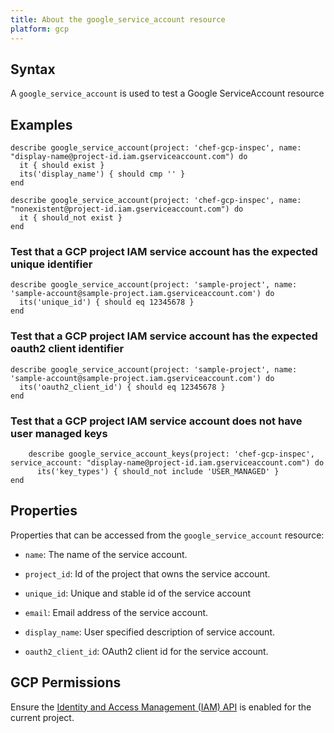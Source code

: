 ```yaml
---
title: About the google_service_account resource
platform: gcp
---
```


## Syntax
A `google_service_account` is used to test a Google ServiceAccount resource

## Examples
```
describe google_service_account(project: 'chef-gcp-inspec', name: "display-name@project-id.iam.gserviceaccount.com") do
  it { should exist }
  its('display_name') { should cmp '' }
end

describe google_service_account(project: 'chef-gcp-inspec', name: "nonexistent@project-id.iam.gserviceaccount.com") do
  it { should_not exist }
end
```

### Test that a GCP project IAM service account has the expected unique identifier

    describe google_service_account(project: 'sample-project', name: 'sample-account@sample-project.iam.gserviceaccount.com') do
      its('unique_id') { should eq 12345678 }
    end

### Test that a GCP project IAM service account has the expected oauth2 client identifier

    describe google_service_account(project: 'sample-project', name: 'sample-account@sample-project.iam.gserviceaccount.com') do
      its('oauth2_client_id') { should eq 12345678 }
    end

### Test that a GCP project IAM service account does not have user managed keys

		describe google_service_account_keys(project: 'chef-gcp-inspec', service_account: "display-name@project-id.iam.gserviceaccount.com") do
		  its('key_types') { should_not include 'USER_MANAGED' }
    end

## Properties
Properties that can be accessed from the `google_service_account` resource:


  * `name`: The name of the service account.

  * `project_id`: Id of the project that owns the service account.

  * `unique_id`: Unique and stable id of the service account

  * `email`: Email address of the service account.

  * `display_name`: User specified description of service account.

  * `oauth2_client_id`: OAuth2 client id for the service account.


## GCP Permissions

Ensure the [Identity and Access Management (IAM) API](https://console.cloud.google.com/apis/library/iam.googleapis.com/) is enabled for the current project.
